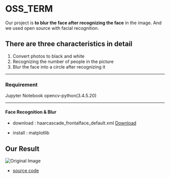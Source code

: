 # OSS_TERM
Our project is **to blur the face after recognizing the face** in the image.
And we used open source with facial recognition.


## There are three characteristics in detail

1. Convert photos to black and white
2. Recognizing the number of people in the picture
3. Blur the face into a circle after recognizing it

---

### Requirement

Jupyter Notebook 
opencv-python(3.4.5.20)

---

#### Face Recognition & Blur

- download : haarcascade_frontalface_default.xml
[Download](https://github.com/opencv/opencv/tree/master/data/haarcascades)

- install : matplotlib

## Our Result 
![Original Image]("C:\Users\user\Desktop\OSS\Fam.jpg")

- [source code](https://github.com/serengil/tensorflow-101/blob/master/python/Blurring.ipynb)


